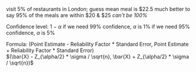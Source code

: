 visit 5% of restaurants in London; guess mean meal is $22.5
	much better to say 95% of the meals are within $20 & $25
		*can't be 100%*

Confidence level:
	$1 - \alpha$
		if we need 99% confidence, $\alpha$ is 1%
			if we need 95% confidence, $\alpha$ is 5%

Formula:
	(Point Estimate - Reliability Factor * Standard Error, Point Estimate + Reliability Factor * Standard Error)	
	$(\bar{X} - Z_{\alpha/2} * \sigma / \sqrt{n}, \bar{X} + Z_{\alpha/2} * \sigma / \sqrt{n})$ 